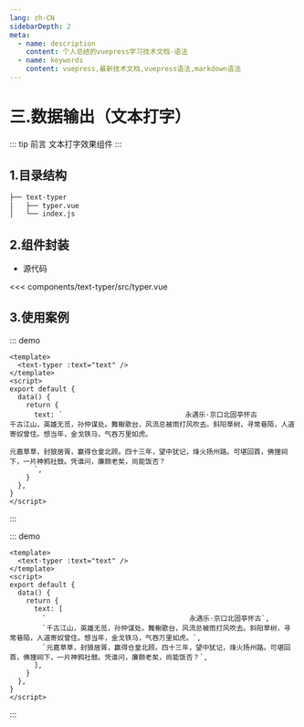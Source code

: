 ```yaml
---
lang: zh-CN
sidebarDepth: 2
meta:
  - name: description
    content: 个人总结的vuepress学习技术文档-语法
  - name: keywords
    content: vuepress,最新技术文档,vuepress语法,markdown语法
---
```


# 三.数据输出（文本打字）

::: tip 前言
文本打字效果组件
:::

## 1.目录结构

```sh
├── text-typer
│   ├── typer.vue
│   └── index.js
```

## 2.组件封装

- 源代码

<<< components/text-typer/src/typer.vue

## 3.使用案例

::: demo

```vue
<template>
  <text-typer :text="text" />
</template>
<script>
export default {
  data() {
    return {
      text: `                              永遇乐·京口北固亭怀古
千古江山，英雄无觅，孙仲谋处。舞榭歌台，风流总被雨打风吹去。斜阳草树，寻常巷陌，人道寄奴曾住。想当年，金戈铁马，气吞万里如虎。

元嘉草草，封狼居胥，赢得仓皇北顾。四十三年，望中犹记，烽火扬州路。可堪回首，佛狸祠下，一片神鸦社鼓。凭谁问，廉颇老矣，尚能饭否？
      `,
    }
  },
}
</script>
```

:::

::: demo

```vue
<template>
  <text-typer :text="text" />
</template>
<script>
export default {
  data() {
    return {
      text: [
        `                                   永遇乐·京口北固亭怀古`,
        `千古江山，英雄无觅，孙仲谋处。舞榭歌台，风流总被雨打风吹去。斜阳草树，寻常巷陌，人道寄奴曾住。想当年，金戈铁马，气吞万里如虎。`,
        `元嘉草草，封狼居胥，赢得仓皇北顾。四十三年，望中犹记，烽火扬州路。可堪回首，佛狸祠下，一片神鸦社鼓。凭谁问，廉颇老矣，尚能饭否？`,
      ],
    }
  },
}
</script>
```

:::
